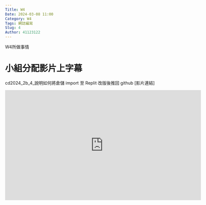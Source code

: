 ```yaml
---
Title: W4
Date: 2024-03-08 11:00
Category: W4
Tags: 網誌編寫
Slug: 4
Author: 41123122
---
```


W4所做事情

<!-- PELICAN_END_SUMMARY -->

# 小組分配影片上字幕
cd2024_2b_4_說明如何將倉儲 import 至 Replit 改版後推回 github 
[影片連結]
<iframe src="https://nfuedu-my.sharepoint.com/personal/41123122_nfu_edu_tw/_layouts/15/embed.aspx?UniqueId=59aec38c-5051-4917-95b9-fe5aed688fb5&embed=%7B%22ust%22%3Atrue%2C%22hv%22%3A%22CopyEmbedCode%22%7D&referrer=StreamWebApp&referrerScenario=EmbedDialog.Create" width="640" height="360" frameborder="0" scrolling="no" allowfullscreen title="cd2024_2b_4_說明如何將倉儲 import 至 Replit 改版後推回 github 完整版 1.mp4"></iframe>
